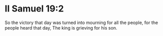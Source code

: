 # II Samuel 19:2

So the victory that day was turned into mourning for all the people, for the people heard that day, The king is grieving for his son.
